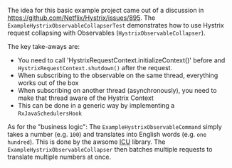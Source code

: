The idea for this basic example project came out of a discussion in https://github.com/Netflix/Hystrix/issues/895. The `ExampleHystrixObservableCollapserTest` demonstrates how to use Hystrix request collapsing with Observables (`HystrixObservableCollapser`).

The key take-aways are:
* You need to call 'HystrixRequestContext.initializeContext()' before and `HystrixRequestContext.shutdown()` after the request.
* When subscribing to the observable on the same thread, everything works out of the box
* When subscribing on another thread (asynchronously), you need to make that thread aware of the Hystrix Context
* This can be done in a generic way by implementing a `RxJavaSchedulersHook`

As for the "business logic": The `ExampleHystrixObservableCommand` simply takes a number (e.g. `100`) and translates into English words (e.g. `one hundred`). This is done by the awsome [ICU](http://site.icu-project.org/) library. The `ExampleHystrixObservableCollapser` then batches multiple requests to translate multiple numbers at once.
